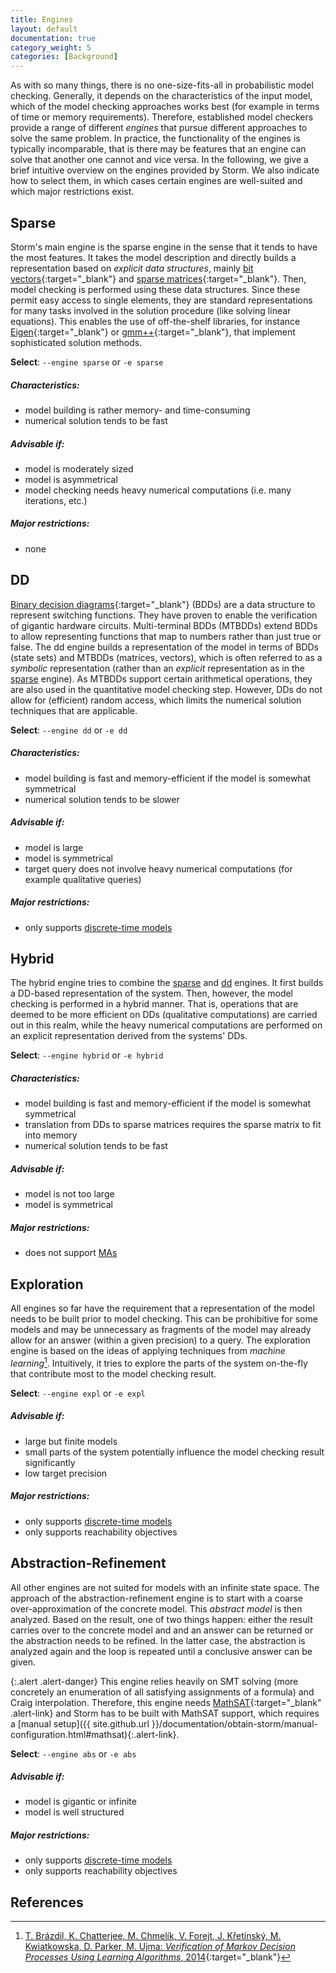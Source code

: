 ```yaml
---
title: Engines
layout: default
documentation: true
category_weight: 5
categories: [Background]
---
```


As with so many things, there is no one-size-fits-all in probabilistic model checking. Generally, it depends on the characteristics of the input model, which of the model checking approaches works best (for example in terms of time or memory requirements). Therefore, established model checkers provide a range of different *engines* that pursue different approaches to solve the same problem. In practice, the functionality of the engines is typically incomparable, that is there may be features that an engine can solve that another one cannot and vice versa. In the following, we give a brief intuitive overview on the engines provided by Storm. We also indicate how to select them, in which cases certain engines are well-suited and which major restrictions exist.

## Sparse

Storm's main engine is the sparse engine in the sense that it tends to have the most features. It takes the model description and directly builds a representation based on *explicit data structures*, mainly [bit vectors](https://en.wikipedia.org/wiki/Bit_array){:target="_blank"} and [sparse matrices](https://en.wikipedia.org/wiki/Sparse_matrix){:target="_blank"}. Then, model checking is performed using these data structures. Since these permit easy access to single elements, they are standard representations for many tasks involved in the solution procedure (like solving linear equations). This enables the use of off-the-shelf libraries, for instance [Eigen](http://eigen.tuxfamily.org){:target="_blank"} or [gmm++](http://getfem.org/gmm.html){:target="_blank"}, that implement sophisticated solution methods.

**Select**: `--engine sparse` or `-e sparse`

##### **Characteristics**:
- model building is rather memory- and time-consuming
- numerical solution tends to be fast

##### **Advisable if**:
- model is moderately sized
- model is asymmetrical
- model checking needs heavy numerical computations (i.e. many iterations, etc.)

##### **Major restrictions**:
- none

## DD

[Binary decision diagrams](https://en.wikipedia.org/wiki/Binary_decision_diagram){:target="_blank"} (BDDs) are a data structure to represent switching functions. They have proven to enable the verification of gigantic hardware circuits. Multi-terminal BDDs (MTBDDs) extend BDDs to allow representing functions that map to numbers rather than just true or false. The dd engine builds a representation of the model in terms of BDDs (state sets) and MTBDDs (matrices, vectors), which is often referred to as a *symbolic* representation (rather than an *explicit* representation as in the [sparse](#sparse) engine). As MTBDDs support certain arithmetical operations, they are also used in the quantitative model checking step. However, DDs do not allow for (efficient) random access, which limits the numerical solution techniques that are applicable.

**Select**: `--engine dd` or `-e dd`

##### **Characteristics**:
- model building is fast and memory-efficient if the model is somewhat symmetrical
- numerical solution tends to be slower

##### **Advisable if**:
- model is large
- model is symmetrical
- target query does not involve heavy numerical computations (for example qualitative queries)

##### **Major restrictions**:
- only supports [discrete-time models](models.html)

## Hybrid

The hybrid engine tries to combine the [sparse](#sparse) and [dd](#dd) engines. It first builds a DD-based representation of the system. Then, however, the model checking is performed in a hybrid manner. That is, operations that are deemed to be more efficient on DDs (qualitative computations) are carried out in this realm, while the heavy numerical computations are performed on an explicit representation derived from the systems' DDs.

**Select**: `--engine hybrid` or `-e hybrid`

##### **Characteristics**:
- model building is fast and memory-efficient if the model is somewhat symmetrical
- translation from DDs to sparse matrices requires the sparse matrix to fit into memory
- numerical solution tends to be fast

##### **Advisable if**:
- model is not too large
- model is symmetrical

##### **Major restrictions**:
- does not support [MAs](models.html#markov-automata-mas)

## Exploration

All engines so far have the requirement that a representation of the model needs to be built prior to model checking. This can be prohibitive for some models and may be unnecessary as fragments of the model may already allow for an answer (within a given precision) to a query. The exploration engine is based on the ideas of applying techniques from *machine learning*[^1]. Intuitively, it tries to explore the parts of the system on-the-fly that contribute most to the model checking result.

**Select**: `--engine expl` or `-e expl`

##### **Advisable if**:
- large but finite models
- small parts of the system potentially influence the model checking result significantly
- low target precision

##### **Major restrictions**:
- only supports [discrete-time models](models.html)
- only supports reachability objectives

## Abstraction-Refinement

All other engines are not suited for models with an infinite state space. The approach of the abstraction-refinement engine is to start with a coarse over-approximation of the concrete model. This *abstract model* is then analyzed. Based on the result, one of two things happen: either the result carries over to the concrete model and and an answer can be returned or the abstraction needs to be refined. In the latter case, the abstraction is analyzed again and the loop is repeated until a conclusive answer can be given.

{:.alert .alert-danger}
This engine relies heavily on SMT solving (more concretely an enumeration of all satisfying assignments of a formula) and Craig interpolation. Therefore, this engine needs [MathSAT](http://mathsat.fbk.eu/){:target="_blank" .alert-link} and Storm has to be built with MathSAT support, which requires a [manual setup]({{ site.github.url }}/documentation/obtain-storm/manual-configuration.html#mathsat){:.alert-link}.

**Select**: `--engine abs` or `-e abs`

##### **Advisable if**:
- model is gigantic or infinite
- model is well structured

##### **Major restrictions**:
- only supports [discrete-time models](models.html)
- only supports reachability objectives

## References

[^1]: [T. Brázdil, K. Chatterjee, M. Chmelík, V. Forejt, J. Křetínský, M. Kwiatkowska, D. Parker, M. Ujma: *Verification of Markov Decision Processes Using Learning Algorithms*, 2014](https://link.springer.com/chapter/10.1007/978-3-319-11936-6_8){:target="_blank"}

